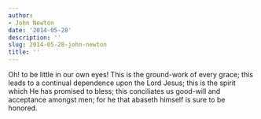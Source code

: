 ```yaml
---
author:
- John Newton
date: '2014-05-28'
description: ''
slug: 2014-05-28-john-newton
title: ''
---
```

Oh! to be little in our own eyes! This is the ground-work of every grace; this leads to a continual dependence upon the Lord Jesus; this is the spirit which He has promised to bless; this conciliates us good-will and acceptance amongst men; for he that abaseth himself is sure to be honored.




